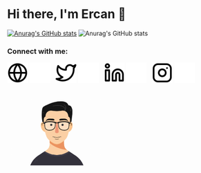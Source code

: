 # Hi there, I'm Ercan 👋 

[![Anurag's GitHub stats](https://github-readme-stats.vercel.app/api?username=ercnersoy)](https://github.com/ercnersoy/github-readme-stats)
![Anurag's GitHub stats](https://github-readme-stats.vercel.app/api?username=ercnersoy&hide=contribs,prs)

### Connect with me:
[![website](./img/globe-light.svg)](http://ercanersoy.com.tr/)
[![website](./img/globe-dark.svg)](http://ercanersoy.com.tr/)
&nbsp;
[![website](./img/twitter-light.svg)](https://twitter.com/ercnersoy)
[![website](./img/twitter-dark.svg)](https://twitter.com/ercnersoy)
&nbsp;
[![website](./img/linkedin-light.svg)](https://www.linkedin.com/in/ercanersoy/)
[![website](./img/linkedin-dark.svg)](https://www.linkedin.com/in/ercanersoy/)
&nbsp;
[![website](./img/instagram-light.svg)](https://www.instagram.com/ercnersoy)
[![website](./img/instagram-dark.svg)](https://www.instagram.com/ercnersoy)


<img src="./img/profile.gif" width="230">
